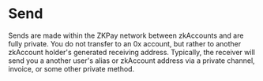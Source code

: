 # Send

Sends are made within the ZKPay network between zkAccounts and are fully private. You do not transfer to an 0x account, but rather to another zkAccount holder's generated receiving address. Typically, the receiver will send you a another user's alias or zkAccount address via a private channel, invoice, or some other private method.&#x20;
